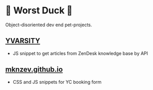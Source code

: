 # 🦆 Worst Duck 🦆
Object-disoriented dev end pet-projects.

## [YVARSITY](https://github.com/mknzev/mknzev.github.io/tree/master/yvarsity) 
  
  * JS snippet to get articles from ZenDesk knowledge base by API

## [mknzev.github.io](https://mknzev.github.io)
  
  * CSS and JS snippets for YC booking form
